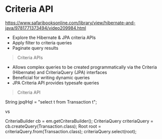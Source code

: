 # Criteria API

https://www.safaribooksonline.com/library/view/hibernate-and-java/9781771373494/video209984.html

- Explore the Hibernate & JPA criteria APIs
- Apply filter to criteria queries
- Paginate query results

> Criteria APIs

- Allows complex queries to be created programmatically via the Criteria (Hibernate) and CriteriaQuery (JPA) interfaces
- Beneficial for writing dynamic queries
- JPA Criteria API provides typesafe queries

> Criteria API

String jpqlHql = "select t from Transaction t";

vs

CriteriaBuilder cb = em.getCriteraBuilder();
CriteriaQuery<Transaction> criteriaQuery = cb.createQuery(Transaction.class);
Root<Transaction> root = criteriaQuery.from(Transaction.class);
criteriaQuery.select(root);
